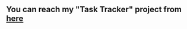 <h2> You can reach my "Task Tracker" project from <a href="https://mnrgdkl.github.io/react-project-003-task-tracker-upgraded
/"> here </a> </h2>
